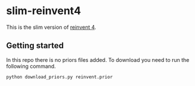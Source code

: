 # slim-reinvent4

This is the slim version of [reinvent 4](https://github.com/MolecularAI/REINVENT4).


## Getting started

In this repo there is no priors files added. To download you need to run the following command.

```bash
python download_priors.py reinvent.prior
```